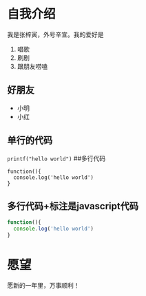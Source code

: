 # 自我介绍
我是张梓寅，外号辛宣。我的爱好是
1. 唱歌
2. 刷剧
3. 跟朋友唠嗑
## 好朋友
* 小明
* 小红

## 单行的代码
`printf("hello world")`
##多行代码
```
function(){
  console.log('hello world')
}
```
## 多行代码+标注是javascript代码
```javascript
function(){
  console.log('hello world')
}
```
# 愿望
愿新的一年里，万事顺利！
